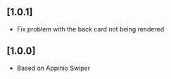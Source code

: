 ## [1.0.1]

- Fix problem with the back card not being rendered

## [1.0.0]

- Based on Appinio Swiper
